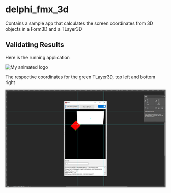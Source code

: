 # delphi_fmx_3d
Contains a sample app that calculates the screen coordinates from 3D objects in a Form3D and a TLayer3D

## Validating Results

Here is the running application

![My animated logo](Imgs/2024-01-23_16-01-03.gif)

The respective coordinates for the green TLayer3D, top left and bottom right

![My animated logo](Imgs/2024-01-23_9-45-58.jpg)


